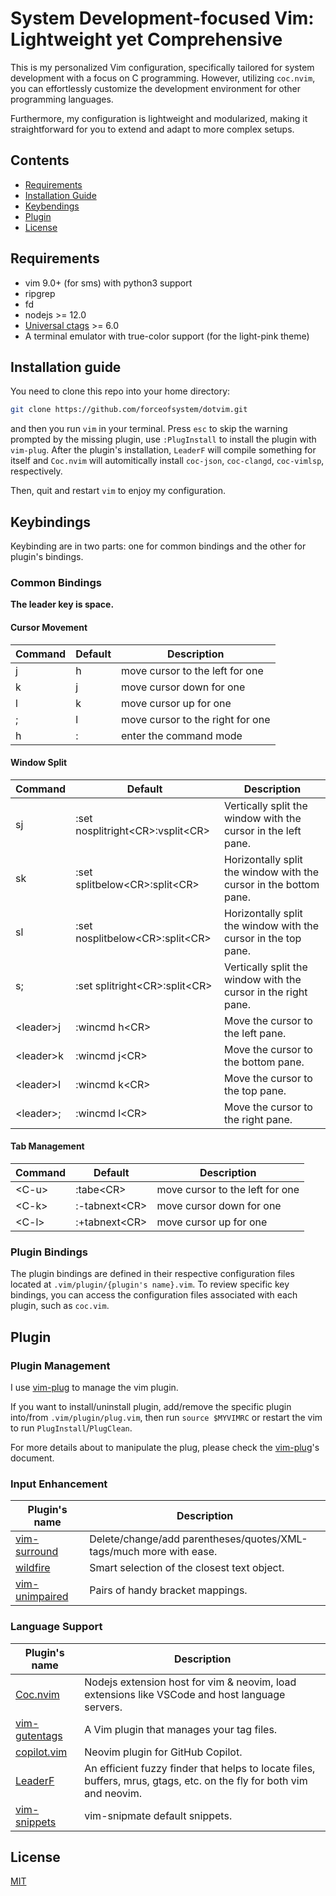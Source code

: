 # System Development-focused Vim: Lightweight yet Comprehensive

This is my personalized Vim configuration, specifically tailored for system development with a focus on C programming. However, utilizing `coc.nvim`, you can effortlessly customize the development environment for other programming languages.

Furthermore, my configuration is lightweight and modularized, making it straightforward for you to extend and adapt to more complex setups.

## Contents

- [Requirements](#requirements)
- [Installation Guide](#installation-guide)
- [Keybendings](#keybindings)
- [Plugin](#plugin)
- [License](#license)

## Requirements

- vim 9.0+ (for sms) with python3 support
- ripgrep
- fd
- nodejs >= 12.0
- [Universal ctags](https://ctags.io) >= 6.0
- A terminal emulator with true-color support (for the light-pink theme)

## Installation guide

You need to clone this repo into your home directory:

```bash
git clone https://github.com/forceofsystem/dotvim.git
```

and then you run `vim` in your terminal. Press `esc` to skip the warning prompted by the missing plugin, use `:PlugInstall` to install the plugin with `vim-plug`. After the plugin's installation, `LeaderF` will compile something for itself and `Coc.nvim` will automitically install `coc-json`, `coc-clangd`, `coc-vimlsp`, respectively.

Then, quit and restart  `vim` to enjoy my configuration.

## Keybindings

Keybinding are in two parts: one for common bindings and the other for plugin's bindings.

### Common Bindings

**The leader key is space.**

#### Cursor Movement

| Command | Default | Description                      |
| ------- | ------- | -------------------------------- |
| j       | h       | move cursor to the left for one  |
| k       | j       | move cursor down for one         |
| l       | k       | move cursor up for one           |
| ;       | l       | move cursor to the right for one |
| h       | :       | enter the command mode           |

#### Window Split

| Command    | Default                            | Description                                                  |
| ---------- | ---------------------------------- | ------------------------------------------------------------ |
| sj         | :set nosplitright\<CR>:vsplit\<CR> | Vertically split the window with the cursor in the left pane. |
| sk         | :set splitbelow\<CR>:split\<CR>    | Horizontally split the window with the cursor in the bottom pane. |
| sl         | :set nosplitbelow\<CR>:split\<CR>  | Horizontally split the window with the cursor in the top pane. |
| s;         | :set splitright\<CR>:split\<CR>    | Vertically split the window with the cursor in the right pane. |
| \<leader>j | :wincmd h\<CR>                     | Move the cursor to the left pane.                            |
| \<leader>k | :wincmd j\<CR>                     | Move the cursor to the bottom pane.                          |
| \<leader>l | :wincmd k\<CR>                     | Move the cursor to the top pane.                             |
| \<leader>; | :wincmd l\<CR>                     | Move the cursor to the right pane.                           |

#### Tab Management

| Command | Default        | Description                     |
| ------- | -------------- | ------------------------------- |
| \<C-u>  | :tabe\<CR>     | move cursor to the left for one |
| \<C-k>  | :-tabnext\<CR> | move cursor down for one        |
| \<C-l>  | :+tabnext\<CR> | move cursor up for one          |

### Plugin Bindings

The plugin bindings are defined in their respective configuration files located at `.vim/plugin/{plugin's name}.vim`. To review specific key bindings, you can access the configuration files associated with each plugin, such as `coc.vim`.

## Plugin

### Plugin Management

I use [vim-plug](https://github.com/junegunn/vim-plug) to manage the vim plugin.

If you want to install/uninstall plugin, add/remove the specific plugin into/from `.vim/plugin/plug.vim`, then run `source $MYVIMRC` or restart the vim to run `PlugInstall`/`PlugClean`.

For more details about to manipulate the plug, please check the [vim-plug](https://github.com/junegunn/vim-plug)'s document.

### Input Enhancement

| Plugin's name                                             | Description                                                  |
| --------------------------------------------------------- | ------------------------------------------------------------ |
| [vim-surround](https://github.com/tpope/vim-surround)     | Delete/change/add parentheses/quotes/XML-tags/much more with ease. |
| [wildfire](https://github.com/gcmt/wildfire.vim)          | Smart selection of the closest text object.                  |
| [vim-unimpaired](https://github.com/tpope/vim-unimpaired) | Pairs of handy bracket mappings.                             |

### Language Support

| Plugin's name                                                | Description                                                  |
| ------------------------------------------------------------ | ------------------------------------------------------------ |
| [Coc.nvim](https://github.com/neoclide/coc.nvim)             | Nodejs extension host for vim & neovim, load extensions like VSCode and host language servers. |
| [vim-gutentags](https://github.com/ludovicchabant/vim-gutentags) | A Vim plugin that manages your tag files.                    |
| [copilot.vim](https://github.com/github/copilot.vim)         | Neovim plugin for GitHub Copilot.                            |
| [LeaderF](https://github.com/Yggdroot/LeaderF)               | An efficient fuzzy finder that helps to locate files, buffers, mrus, gtags, etc. on the fly for both vim and neovim. |
| [vim-snippets](https://github.com/honza/vim-snippets)        | vim-snipmate default snippets.                               |

## License

[MIT](./LICENSE)